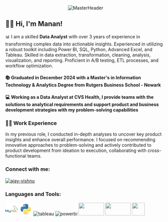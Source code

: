 <p align="center">
  <img src="https://user-images.githubusercontent.com/74038190/212749447-bfb7e725-6987-49d9-ae85-2015e3e7cc41.gif" alt="MasterHeader" width="50%" />
</p>

## 👋🏻 Hi, I'm Manan!

📊  I am a skilled **Data Analyst** with over 3 years of experience in transforming complex data into actionable insights. Experienced in utilizing a
 robust toolkit including Power BI, SQL, Python, Advanced Excel, and Tableau. Skilled in data extraction, transformation, cleaning, analysis,
 visualization, and reporting. Proficient in A/B testing, ETL processes, and workflow optimization.

#### 📚 Graduated in December 2024 with a Master's in Information Technology & Analytics Degree from Rutgers Business School - Newark
#### 💻 Working as a Data Analyst at CVS Health, I provide teams with the solutions to analytical requirements and support product and business development strategies with my problem-solving capabilities

### 👩‍💻 Work Experience
In my previous role, I conducted in-depth analyses to uncover key product insights and enhance overall performance. I focused on recommending innovative approaches to problem-solving and actively contributed to product development from ideation to execution, collaborating with cross-functional teams. 

<h3 align="left">Connect with me:</h3>
<p align="left">
<a href="https://www.linkedin.com/in/mananpdesai/#/" target="blank"><img align="center" src="https://raw.githubusercontent.com/rahuldkjain/github-profile-readme-generator/master/src/images/icons/Social/linked-in-alt.svg" alt="ajay-vishnu" height="30" width="40" /></a>
</p>

<h3 align="left">Languages and Tools:</h3>
<p align="left"> 
<a> <img src="https://raw.githubusercontent.com/devicons/devicon/master/icons/mysql/mysql-original-wordmark.svg" alt="mysql" width="40" height="40"/> </a> 
<a> <img src="https://raw.githubusercontent.com/devicons/devicon/master/icons/python/python-original.svg" alt="python" width="40" height="40"/> </a> 
<a> <img src="https://www.selectdistinct.co.uk/wp-content/uploads/2023/03/Tableau-logo-removebg-preview.png" alt="tableau" width="40" height="40"/> </a> 
<a> <img src="https://its.ucr.edu/sites/default/files/styles/form_preview/public/powerbi%20logo%201.png?itok=yYXO-S-V" alt="powerbi" width="40" height="40"/> </a> 
<a> <img src="https://img.shields.io/badge/Microsoft%20SQL%20Server-CC2927?style=for-the-badge&logo=microsoft%20sql%20server&logoColor=white" width="80" height="40"/></a> 
<a> <img src="https://img.shields.io/badge/Microsoft_Excel-217346?style=for-the-badge&logo=microsoft-excel&logoColor=white" width="80" height="40"/> </a> 
<a> <img src="https://img.shields.io/badge/r-%23276DC3.svg?style=for-the-badge&logo=r&logoColor=white" width="40" height="40"/> </a> 





